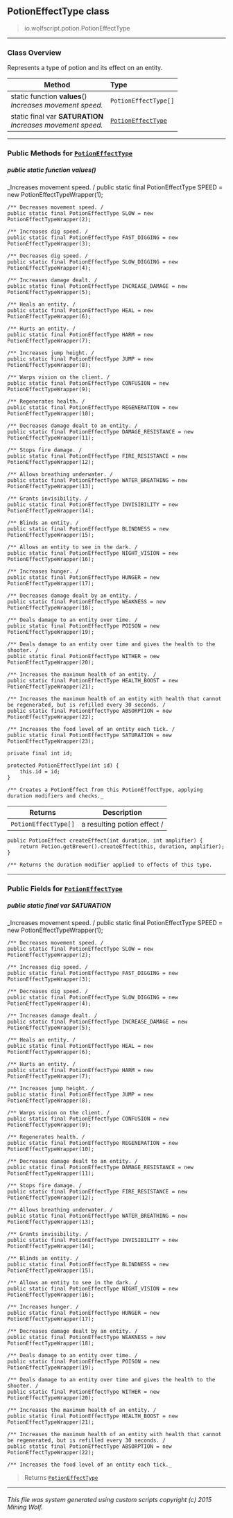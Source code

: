 ## PotionEffectType __class__

>io.wolfscript.potion.PotionEffectType

---

### Class Overview

Represents a type of potion and its effect on an entity.

Method | Type   
--- | :--- 
static function __values__() <br> _Increases movement speed._ | `PotionEffectType[]`
static final var __SATURATION__ <br> _Increases movement speed._ | [`PotionEffectType`](PotionEffectType.md)



---


### Public Methods for [`PotionEffectType`](PotionEffectType.md)

##### <a id='values'></a>public static function __values__()

_Increases movement speed. /
    public static final PotionEffectType SPEED = new PotionEffectTypeWrapper(1);

    /** Decreases movement speed. /
    public static final PotionEffectType SLOW = new PotionEffectTypeWrapper(2);

    /** Increases dig speed. /
    public static final PotionEffectType FAST_DIGGING = new PotionEffectTypeWrapper(3);

    /** Decreases dig speed. /
    public static final PotionEffectType SLOW_DIGGING = new PotionEffectTypeWrapper(4);

    /** Increases damage dealt. /
    public static final PotionEffectType INCREASE_DAMAGE = new PotionEffectTypeWrapper(5);

    /** Heals an entity. /
    public static final PotionEffectType HEAL = new PotionEffectTypeWrapper(6);

    /** Hurts an entity. /
    public static final PotionEffectType HARM = new PotionEffectTypeWrapper(7);

    /** Increases jump height. /
    public static final PotionEffectType JUMP = new PotionEffectTypeWrapper(8);

    /** Warps vision on the client. /
    public static final PotionEffectType CONFUSION = new PotionEffectTypeWrapper(9);

    /** Regenerates health. /
    public static final PotionEffectType REGENERATION = new PotionEffectTypeWrapper(10);

    /** Decreases damage dealt to an entity. /
    public static final PotionEffectType DAMAGE_RESISTANCE = new PotionEffectTypeWrapper(11);

    /** Stops fire damage. /
    public static final PotionEffectType FIRE_RESISTANCE = new PotionEffectTypeWrapper(12);

    /** Allows breathing underwater. /
    public static final PotionEffectType WATER_BREATHING = new PotionEffectTypeWrapper(13);

    /** Grants invisibility. /
    public static final PotionEffectType INVISIBILITY = new PotionEffectTypeWrapper(14);

    /** Blinds an entity. /
    public static final PotionEffectType BLINDNESS = new PotionEffectTypeWrapper(15);

    /** Allows an entity to see in the dark. /
    public static final PotionEffectType NIGHT_VISION = new PotionEffectTypeWrapper(16);

    /** Increases hunger. /
    public static final PotionEffectType HUNGER = new PotionEffectTypeWrapper(17);

    /** Decreases damage dealt by an entity. /
    public static final PotionEffectType WEAKNESS = new PotionEffectTypeWrapper(18);

    /** Deals damage to an entity over time. /
    public static final PotionEffectType POISON = new PotionEffectTypeWrapper(19);

    /** Deals damage to an entity over time and gives the health to the shooter. /
    public static final PotionEffectType WITHER = new PotionEffectTypeWrapper(20);

    /** Increases the maximum health of an entity. /
    public static final PotionEffectType HEALTH_BOOST = new PotionEffectTypeWrapper(21);

    /** Increases the maximum health of an entity with health that cannot be regenerated, but is refilled every 30 seconds. /
    public static final PotionEffectType ABSORPTION = new PotionEffectTypeWrapper(22);

    /** Increases the food level of an entity each tick. /
    public static final PotionEffectType SATURATION = new PotionEffectTypeWrapper(23);

    private final int id;

    protected PotionEffectType(int id) {
        this.id = id;
    }

    /** Creates a PotionEffect from this PotionEffectType, applying duration modifiers and checks._

Returns | Description
--- | --- 
`PotionEffectType[]` | a resulting potion effect /
    public PotionEffect createEffect(int duration, int amplifier) {
        return Potion.getBrewer().createEffect(this, duration, amplifier);
    }

    /** Returns the duration modifier applied to effects of this type.


---

### Public Fields for [`PotionEffectType`](PotionEffectType.md)

##### <a id='saturation'></a>public static final var __SATURATION__

_Increases movement speed. /
    public static final PotionEffectType SPEED = new PotionEffectTypeWrapper(1);

    /** Decreases movement speed. /
    public static final PotionEffectType SLOW = new PotionEffectTypeWrapper(2);

    /** Increases dig speed. /
    public static final PotionEffectType FAST_DIGGING = new PotionEffectTypeWrapper(3);

    /** Decreases dig speed. /
    public static final PotionEffectType SLOW_DIGGING = new PotionEffectTypeWrapper(4);

    /** Increases damage dealt. /
    public static final PotionEffectType INCREASE_DAMAGE = new PotionEffectTypeWrapper(5);

    /** Heals an entity. /
    public static final PotionEffectType HEAL = new PotionEffectTypeWrapper(6);

    /** Hurts an entity. /
    public static final PotionEffectType HARM = new PotionEffectTypeWrapper(7);

    /** Increases jump height. /
    public static final PotionEffectType JUMP = new PotionEffectTypeWrapper(8);

    /** Warps vision on the client. /
    public static final PotionEffectType CONFUSION = new PotionEffectTypeWrapper(9);

    /** Regenerates health. /
    public static final PotionEffectType REGENERATION = new PotionEffectTypeWrapper(10);

    /** Decreases damage dealt to an entity. /
    public static final PotionEffectType DAMAGE_RESISTANCE = new PotionEffectTypeWrapper(11);

    /** Stops fire damage. /
    public static final PotionEffectType FIRE_RESISTANCE = new PotionEffectTypeWrapper(12);

    /** Allows breathing underwater. /
    public static final PotionEffectType WATER_BREATHING = new PotionEffectTypeWrapper(13);

    /** Grants invisibility. /
    public static final PotionEffectType INVISIBILITY = new PotionEffectTypeWrapper(14);

    /** Blinds an entity. /
    public static final PotionEffectType BLINDNESS = new PotionEffectTypeWrapper(15);

    /** Allows an entity to see in the dark. /
    public static final PotionEffectType NIGHT_VISION = new PotionEffectTypeWrapper(16);

    /** Increases hunger. /
    public static final PotionEffectType HUNGER = new PotionEffectTypeWrapper(17);

    /** Decreases damage dealt by an entity. /
    public static final PotionEffectType WEAKNESS = new PotionEffectTypeWrapper(18);

    /** Deals damage to an entity over time. /
    public static final PotionEffectType POISON = new PotionEffectTypeWrapper(19);

    /** Deals damage to an entity over time and gives the health to the shooter. /
    public static final PotionEffectType WITHER = new PotionEffectTypeWrapper(20);

    /** Increases the maximum health of an entity. /
    public static final PotionEffectType HEALTH_BOOST = new PotionEffectTypeWrapper(21);

    /** Increases the maximum health of an entity with health that cannot be regenerated, but is refilled every 30 seconds. /
    public static final PotionEffectType ABSORPTION = new PotionEffectTypeWrapper(22);

    /** Increases the food level of an entity each tick._

>Returns
>  [`PotionEffectType`](PotionEffectType.md)

---


###### This file was system generated using custom scripts copyright (c) 2015 Mining Wolf.
	


